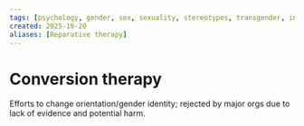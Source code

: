 ```yaml
---
tags: [psychology, gender, sex, sexuality, stereotypes, transgender, intersex, orientation, sexism, masculinity, STEM]
created: 2025-10-20
aliases: [Reparative therapy]
---
```

# Conversion therapy

Efforts to change orientation/gender identity; rejected by major orgs due to lack of evidence and potential harm.
